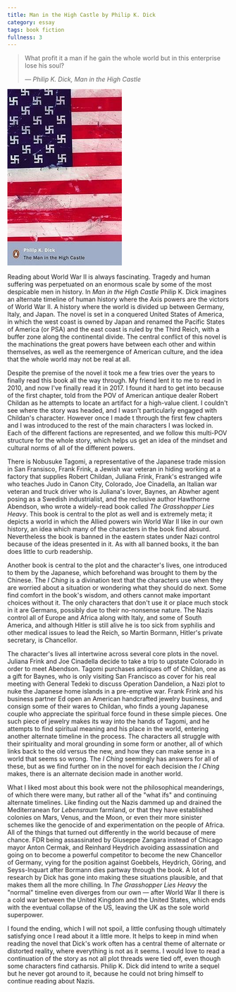 ```yaml
---
title: Man in the High Castle by Philip K. Dick
category: essay
tags: book fiction
fullness: 3
---
```


> What profit it a man if he gain the whole world but in this enterprise lose his soul?
>
> <cite>— Philip K. Dick, Man in the High Castle</cite>

![Man in the High Castle](/assets/highcastle.jpg)

Reading about World War II is always fascinating. Tragedy and human suffering was perpetuated on an enormous scale by some of the most despicable men in history. In _Man in the High Castle_ Philip K. Dick imagines an alternate timeline of human history where the Axis powers are the victors of World War II. A history where the world is divided up between Germany, Italy, and Japan. The novel is set in a conquered United States of America, in which the west coast is owned by Japan and renamed the Pacific States of America (or PSA) and the east coast is ruled by the Third Reich, with a buffer zone along the continental divide. The central conflict of this novel is the machinations the great powers have between each other and within themselves, as well as the reemergence of American culture, and the idea that the whole world may not be real at all.

<!--more-->

Despite the premise of the novel it took me a few tries over the years to finally read this book all the way through. My friend lent it to me to read in 2010, and now I've finally read it in 2017. I found it hard to get into because of the first chapter, told from the POV of American antique dealer Robert Childan as he attempts to locate an artifact for a high-value client. I couldn't see where the story was headed, and I wasn't particularly engaged with Childan's character. However once I made t through the first few chapters and I was introduced to the rest of the main characters I was locked in. Each of the different factions are represented, and we follow this multi-POV structure for the whole story, which helps us get an idea of the mindset and cultural norms of all of the different powers.

There is Nobusuke Tagomi, a representative of the Japanese trade mission in San Fransisco, Frank Frink, a Jewish war veteran in hiding working at a factory that supplies Robert Childan, Juliana Frink, Frank's estranged wife who teaches Judo in Canon City, Colorado, Joe Cinadella, an Italian war veteran and truck driver who is Juliana's lover, Baynes, an Abwher agent posing as a Swedish industrialist, and the reclusive author Hawthorne Abendson, who wrote a widely-read book called _The Grasshopper Lies Heavy_. This book is central to the plot as well and is extremely meta; it depicts a world in which the Allied powers win World War II like in our own history, an idea which many of the characters in the book find absurd. Nevertheless the book is banned in the eastern states under Nazi control because of the ideas presented in it. As with all banned books, it the ban does little to curb readership.

Another book is central to the plot and the character's lives, one introduced to them by the Japanese, which beforehand was brought to them by the Chinese. The _I Ching_ is a divination text that the characters use when they are worried about a situation or wondering what they should do next. Some find comfort in the book's wisdom, and others cannot make important choices without it. The only characters that don't use it or place much stock in it are Germans, possibly due to their no-nonsense nature. The Nazis control all of Europe and Africa along with Italy, and some of South America, and although Hitler is still alive he is too sick from syphilis and other medical issues to lead the Reich, so Martin Bormann, Hitler's private secretary, is Chancellor.

The character's lives all intertwine across several core plots in the novel. Juliana Frink and Joe Cinadella decide to take a trip to upstate Colorado in order to meet Abendson. Tagomi purchases antiques off of Childan, one as a gift for Baynes, who is only visiting San Francisco as cover for his real meeting with General Tedeki to discuss Operation Dandelion, a Nazi plot to nuke the Japanese home islands in a pre-emptive war. Frank Frink and his business partner Ed open an American handcrafted jewelry business, and consign some of their wares to Childan, who finds a young Japanese couple who appreciate the spiritual force found in these simple pieces. One such piece of jewelry makes its way into the hands of Tagomi, and he attempts to find spiritual meaning and his place in the world, entering another alternate timeline in the process. The characters all struggle with their spirituality and moral grounding in some form or another, all of which links back to the old versus the new, and how they can make sense in a world that seems so wrong. The _I Ching_ seemingly has answers for all of these, but as we find further on in the novel for each decision the _I Ching_ makes, there is an alternate decision made in another world.

What I liked most about this book were not the philosophical meanderings, of which there were many, but rather all of the "what ifs" and continuing alternate timelines. Like finding out the Nazis dammed up and drained the Mediterranean for _Lebensraum_ farmland, or that they have established colonies on Mars, Venus, and the Moon, or even their more sinister schemes like the genocide of and experimentation on the people of Africa. All of the things that turned out differently in the world because of mere chance. FDR being assassinated by Giuseppe Zangara instead of Chicago mayor Anton Cermak, and Reinhard Heydrich avoiding assassination and going on to become a powerful competitor to become the new Chancellor of Germany, vying for the position against Goebbels, Heydrich, Göring, and Seyss-Inquart after Bormann dies partway through the book. A lot of research by Dick has gone into making these situations plausible, and that makes them all the more chilling. In _The Grasshopper Lies Heavy_ the "normal" timeline even diverges from our own — after World War II there is a cold war between the United Kingdom and the United States, which ends with the eventual collapse of the US, leaving the UK as the sole world superpower.

I found the ending, which I will not spoil, a little confusing though ultimately satisfying once I read about it a little more. It helps to keep in mind when reading the novel that Dick's work often has a central theme of alternate or distorted reality, where everything is not as it seems. I would love to read a continuation of the story as not all plot threads were tied off, even though some characters find catharsis. Philip K. Dick did intend to write a sequel but he never got around to it, because he could not bring himself to continue reading about Nazis.
